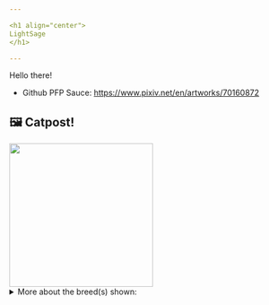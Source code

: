 ```yaml
---

<h1 align="center">
LightSage
</h1>

---
```


Hello there!


- Github PFP Sauce: https://www.pixiv.net/en/artworks/70160872


## 🖼️ Catpost!

<sub>
    <img src="https://cdn2.thecatapi.com/images/g1j3wRjgx.jpg" height="256">
</sub>


<details>
<summary>More about the breed(s) shown:</summary>

Breed: Abyssinian

Description: The Abyssinian is easy to care for, and a joy to have in your home. They’re affectionate cats and love both people and other animals.

Links:
<ul>
  <li>CFA http://cfa.org/Breeds/BreedsAB/Abyssinian.aspx</li>
  <li>Wikipedia https://en.wikipedia.org/wiki/Abyssinian_(cat)</li>
</ul> 

</details>
